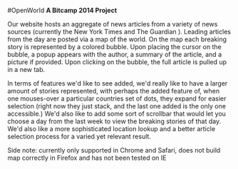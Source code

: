 #OpenWorld
**A  Bitcamp 2014 Project**

Our website hosts an aggregate of news articles from a variety of news sources (currently the New York Times and The Guardian ). Leading articles from the day are posted via a map of the world. On the map each breaking story is represented by a colored bubble. Upon placing the cursor on the bubble, a popup appears with the author, a summary of the article, and a picture if provided. Upon clicking on the bubble, the full article is pulled up in a new tab.

In terms of features we'd like to see added, we'd really like to have a larger amount of stories represented, with perhaps the added feature of, when one mouses-over a particular countries set of dots, they expand for easier selection (right now they just stack, and the last one added is the only one accessible.) We'd also like to add some sort of scrollbar that would let you choose a day from the last week to view the breaking stories of that day. We'd also like a more sophisticated location lookup and a better article selection process for a varied yet relevant result.

Side note: currently only supported in Chrome and Safari, does not build map correctly in Firefox and has not been tested on IE
